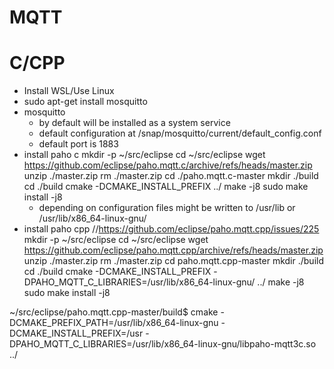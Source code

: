 # MQTT

# C/CPP

* Install WSL/Use Linux
* sudo apt-get install mosquitto
* mosquitto
  * by default will be installed as a system service
  * default configuration at /snap/mosquitto/current/default_config.conf
  * default port is 1883
* install paho c
	mkdir -p ~/src/eclipse
	cd ~/src/eclipse
	wget https://github.com/eclipse/paho.mqtt.c/archive/refs/heads/master.zip
	unzip ./master.zip
	rm ./master.zip
	cd ./paho.mqtt.c-master
	mkdir ./build
	cd ./build
	cmake -DCMAKE_INSTALL_PREFIX ../
	make -j8
	sudo make install -j8
	* depending on configuration files might be written to
		/usr/lib
		or
		/usr/lib/x86_64-linux-gnu/
* install paho cpp
	//https://github.com/eclipse/paho.mqtt.cpp/issues/225
	mkdir -p ~/src/eclipse
	cd ~/src/eclipse
	wget https://github.com/eclipse/paho.mqtt.cpp/archive/refs/heads/master.zip
	unzip ./master.zip
	rm ./master.zip
	cd paho.mqtt.cpp-master
	mkdir ./build
	cd ./build
	cmake -DCMAKE_INSTALL_PREFIX -DPAHO_MQTT_C_LIBRARIES=/usr/lib/x86_64-linux-gnu/ ../
	make -j8
	sudo make install -j8

~/src/eclipse/paho.mqtt.cpp-master/build$ cmake -DCMAKE_PREFIX_PATH=/usr/lib/x86_64-linux-gnu -DCMAKE_INSTALL_PREFIX=/usr -DPAHO_MQTT_C_LIBRARIES=/usr/lib/x86_64-linux-gnu/libpaho-mqtt3c.so ../
